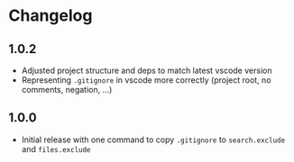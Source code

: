 # Changelog

## 1.0.2

- Adjusted project structure and deps to match latest vscode version
- Representing `.gitignore` in vscode more correctly (project root, no comments, negation, ...)

## 1.0.0

- Initial release with one command to copy `.gitignore` to `search.exclude` and `files.exclude`
